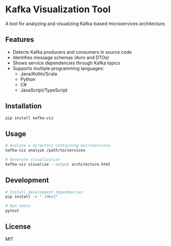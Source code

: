 # Kafka Visualization Tool

A tool for analyzing and visualizing Kafka-based microservices architecture.

## Features

- Detects Kafka producers and consumers in source code
- Identifies message schemas (Avro and DTOs)
- Shows service dependencies through Kafka topics
- Supports multiple programming languages:
  - Java/Kotlin/Scala
  - Python
  - C#
  - JavaScript/TypeScript

## Installation

```bash
pip install kafka-viz
```

## Usage

```bash
# Analyze a directory containing microservices
kafka-viz analyze /path/to/services

# Generate visualization
kafka-viz visualize --output architecture.html
```

## Development

```bash
# Install development dependencies
pip install -e ".[dev]"

# Run tests
pytest
```

## License

MIT
